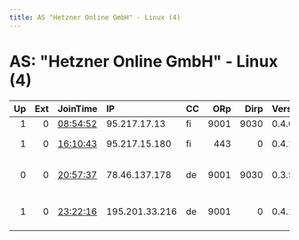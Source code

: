 ```yaml
---
title: AS "Hetzner Online GmbH" - Linux (4)
---
```


# AS: "Hetzner Online GmbH" - Linux (4)

|   Up |   Ext | JoinTime                                                                                            | IP             | CC   |   ORp |   Dirp | Version   | Contact                      | Nickname           |   eFamMembers |
|-----:|------:|:----------------------------------------------------------------------------------------------------|:---------------|:-----|------:|-------:|:----------|:-----------------------------|:-------------------|--------------:|
|    1 |     0 | [08:54:52](https://metrics.torproject.org/rs.html#details/40E61929F4D192C7A59DBAE8C8C8042EC1535724) | 95.217.17.13   | fi   |  9001 |   9030 | 0.4.0.5   | ol@kpnw.me                   | itchy              |             1 |
|    1 |     0 | [16:10:43](https://metrics.torproject.org/rs.html#details/D0E5AD9B8C74A0FA3BC8A843D624E8D6C1824079) | 95.217.15.180  | fi   |   443 |      0 | 0.4.1.6   | systemalias Team abuse       | systemaliastor2    |             2 |
|    0 |     0 | [20:57:37](https://metrics.torproject.org/rs.html#details/0E98D66174FD316939C6657B569852034229976F) | 78.46.137.178  | de   |  9001 |   9030 | 0.3.5.8   | &lt;tor-traefik-test@feuerro | pinselohrkatze01   |             1 |
|    1 |     0 | [23:22:16](https://metrics.torproject.org/rs.html#details/34DE7F9028A53D5238D779B00DAF7438FDE1D7A0) | 195.201.33.216 | de   |  9001 |      0 | 0.4.1.6   | 0xFFFFFFFF Guy Incognito     | ishouldeditheconfi |             1 |

